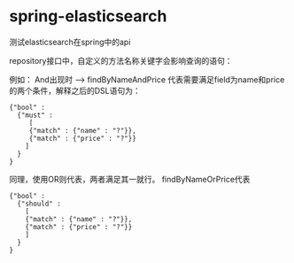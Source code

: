 # spring-elasticsearch
测试elasticsearch在spring中的api

repository接口中，自定义的方法名称关键字会影响查询的语句：
  
例如：  And出现时 -->  findByNameAndPrice   代表需要满足field为name和price的两个条件，解释之后的DSL语句为：

    {"bool" : 
      {"must" :
         [ 
         {"match" : {"name" : "?"}},
         {"match" : {"price" : "?"}} 
        ]
      }
    }

同理，使用OR则代表，两者满足其一就行。 findByNameOrPrice代表

    {"bool" : 
      {"should" : 
        [ 
        {"match" : {"name" : "?"}}, 
        {"match" : {"price" : "?"}} 
        ]
      }
    }





